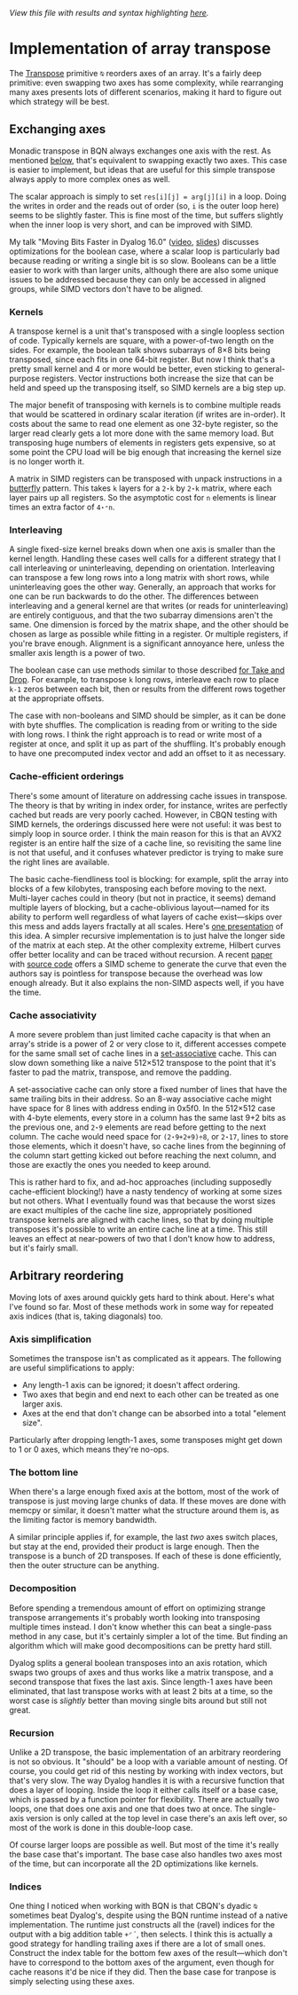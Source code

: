 *View this file with results and syntax highlighting [here](https://mlochbaum.github.io/BQN/implementation/primitive/transpose.html).*

# Implementation of array transpose

The [Transpose](../../doc/transpose.md) primitive `⍉` reorders axes of an array. It's a fairly deep primitive: even swapping two axes has some complexity, while rearranging many axes presents lots of different scenarios, making it hard to figure out which strategy will be best.

## Exchanging axes

Monadic transpose in BQN always exchanges one axis with the rest. As mentioned [below](#axis-simplification), that's equivalent to swapping exactly two axes. This case is easier to implement, but ideas that are useful for this simple transpose always apply to more complex ones as well.

The scalar approach is simply to set `res[i][j] = arg[j][i]` in a loop. Doing the writes in order and the reads out of order (so, `i` is the outer loop here) seems to be slightly faster. This is fine most of the time, but suffers slightly when the inner loop is very short, and can be improved with SIMD.

My talk "Moving Bits Faster in Dyalog 16.0" ([video](https://dyalog.tv/Dyalog17/?v=2KnrDmZov4U), [slides](https://www.dyalog.com/user-meetings/uploads/conference/dyalog18/presentations/D15_The_Interpretive_Advantage.zip)) discusses optimizations for the boolean case, where a scalar loop is particularly bad because reading or writing a single bit is so slow. Booleans can be a little easier to work with than larger units, although there are also some unique issues to be addressed because they can only be accessed in aligned groups, while SIMD vectors don't have to be aligned.

### Kernels

A transpose kernel is a unit that's transposed with a single loopless section of code. Typically kernels are square, with a power-of-two length on the sides. For example, the boolean talk shows subarrays of 8×8 bits being transposed, since each fits in one 64-bit register. But now I think that's a pretty small kernel and 4 or more would be better, even sticking to general-purpose registers. Vector instructions both increase the size that can be held and speed up the transposing itself, so SIMD kernels are a big step up.

The major benefit of transposing with kernels is to combine multiple reads that would be scattered in ordinary scalar iteration (if writes are in-order). It costs about the same to read one element as one 32-byte register, so the larger read clearly gets a lot more done with the same memory load. But transposing huge numbers of elements in registers gets expensive, so at some point the CPU load will be big enough that increasing the kernel size is no longer worth it.

A matrix in SIMD registers can be transposed with unpack instructions in a [butterfly](https://en.wikipedia.org/wiki/Butterfly_diagram) pattern. This takes `k` layers for a `2⋆k` by `2⋆k` matrix, where each layer pairs up all registers. So the asymptotic cost for `n` elements is linear times an extra factor of `4⋆⁼n`.

### Interleaving

A single fixed-size kernel breaks down when one axis is smaller than the kernel length. Handling these cases well calls for a different strategy that I call interleaving or uninterleaving, depending on orientation. Interleaving can transpose a few long rows into a long matrix with short rows, while uninterleaving goes the other way. Generally, an approach that works for one can be run backwards to do the other. The differences between interleaving and a general kernel are that writes (or reads for uninterleaving) are entirely contiguous, and that the two subarray dimensions aren't the same. One dimension is forced by the matrix shape, and the other should be chosen as large as possible while fitting in a register. Or multiple registers, if you're brave enough. Alignment is a significant annoyance here, unless the smaller axis length is a power of two.

The boolean case can use methods similar to those described [for Take and Drop](take.md#bit-interleaving-and-uninterleaving). For example, to transpose `k` long rows, interleave each row to place `k-1` zeros between each bit, then or results from the different rows together at the appropriate offsets.

The case with non-booleans and SIMD should be simpler, as it can be done with byte shuffles. The complication is reading from or writing to the side with long rows. I think the right approach is to read or write most of a register at once, and split it up as part of the shuffling. It's probably enough to have one precomputed index vector and add an offset to it as necessary.

### Cache-efficient orderings

There's some amount of literature on addressing cache issues in transpose. The theory is that by writing in index order, for instance, writes are perfectly cached but reads are very poorly cached. However, in CBQN testing with SIMD kernels, the orderings discussed here were not useful: it was best to simply loop in source order. I think the main reason for this is that an AVX2 register is an entire half the size of a cache line, so revisiting the same line is not that useful, and it confuses whatever predictor is trying to make sure the right lines are available.

The basic cache-fiendliness tool is blocking: for example, split the array into blocks of a few kilobytes, transposing each before moving to the next. Multi-layer caches could in theory (but not in practice, it seems) demand multiple layers of blocking, but a cache-oblivious layout—named for its ability to perform well regardless of what layers of cache exist—skips over this mess and adds layers fractally at all scales. Here's [one presentation](https://en.algorithmica.org/hpc/external-memory/oblivious/#matrix-transposition) of this idea. A simpler recursive implementation is to just halve the longer side of the matrix at each step. At the other complexity extreme, Hilbert curves offer better locality and can be traced without recursion. A recent [paper](https://dl.acm.org/doi/10.1145/3555353) with [source code](https://github.com/JoaoAlves95/HPC-Cache-Oblivious-Transposition) offers a SIMD scheme to generate the curve that even the authors say is pointless for transpose because the overhead was low enough already. But it also explains the non-SIMD aspects well, if you have the time.

### Cache associativity

A more severe problem than just limited cache capacity is that when an array's stride is a power of 2 or very close to it, different accesses compete for the same small set of cache lines in a [set-associative](https://en.wikipedia.org/wiki/Cache_associativity#Set-associative_cache) cache. This can slow down something like a naive 512×512 transpose to the point that it's faster to pad the matrix, transpose, and remove the padding.

A set-associative cache can only store a fixed number of lines that have the same trailing bits in their address. So an 8-way associative cache might have space for 8 lines with address ending in 0x5f0. In the 512×512 case with 4-byte elements, every store in a column has the same last 9+2 bits as the previous one, and `2⋆9` elements are read before getting to the next column. The cache would need space for `(2⋆9+2+9)÷8`, or `2⋆17`, lines to store those elements, which it doesn't have, so cache lines from the beginning of the column start getting kicked out before reaching the next column, and those are exactly the ones you needed to keep around.

This is rather hard to fix, and ad-hoc approaches (including supposedly cache-efficient blocking!) have a nasty tendency of working at some sizes but not others. What I eventually found was that because the worst sizes are exact multiples of the cache line size, appropriately positioned transpose kernels are aligned with cache lines, so that by doing multiple transposes it's possible to write an entire cache line at a time. This still leaves an effect at near-powers of two that I don't know how to address, but it's fairly small.

## Arbitrary reordering

Moving lots of axes around quickly gets hard to think about. Here's what I've found so far. Most of these methods work in some way for repeated axis indices (that is, taking diagonals) too.

### Axis simplification

Sometimes the transpose isn't as complicated as it appears. The following are useful simplifications to apply:

- Any length-1 axis can be ignored; it doesn't affect ordering.
- Two axes that begin and end next to each other can be treated as one larger axis.
- Axes at the end that don't change can be absorbed into a total "element size".

Particularly after dropping length-1 axes, some transposes might get down to 1 or 0 axes, which means they're no-ops.

### The bottom line

When there's a large enough fixed axis at the bottom, most of the work of transpose is just moving large chunks of data. If these moves are done with memcpy or similar, it doesn't matter what the structure around them is, as the limiting factor is memory bandwidth.

A similar principle applies if, for example, the last *two* axes switch places, but stay at the end, provided their product is large enough. Then the transpose is a bunch of 2D transposes. If each of these is done efficiently, then the outer structure can be anything.

### Decomposition

Before spending a tremendous amount of effort on optimizing strange transpose arrangements it's probably worth looking into transposing multiple times instead. I don't know whether this can beat a single-pass method in any case, but it's certainly simpler a lot of the time. But finding an algorithm which will make good decompositions can be pretty hard still.

Dyalog splits a general boolean transposes into an axis rotation, which swaps two groups of axes and thus works like a matrix transpose, and a second transpose that fixes the last axis. Since length-1 axes have been eliminated, that last transpose works with at least 2 bits at a time, so the worst case is *slightly* better than moving single bits around but still not great.

### Recursion

Unlike a 2D transpose, the basic implementation of an arbitrary reordering is not so obvious. It "should" be a loop with a variable amount of nesting. Of course, you could get rid of this nesting by working with index vectors, but that's very slow. The way Dyalog handles it is with a recursive function that does a layer of looping. Inside the loop it either calls itself or a base case, which is passed by a function pointer for flexibility. There are actually two loops, one that does one axis and one that does two at once. The single-axis version is only called at the top level in case there's an axis left over, so most of the work is done in this double-loop case.

Of course larger loops are possible as well. But most of the time it's really the base case that's important. The base case also handles two axes most of the time, but can incorporate all the 2D optimizations like kernels.

### Indices

One thing I noticed when working with BQN is that CBQN's dyadic `⍉` sometimes beat Dyalog's, despite using the BQN runtime instead of a native implementation. The runtime just constructs all the (ravel) indices for the output with a big addition table `+⌜´`, then selects. I think this is actually a good strategy for handling trailing axes if there are a lot of small ones. Construct the index table for the bottom few axes of the result—which don't have to correspond to the bottom axes of the argument, even though for cache reasons it'd be nice if they did. Then the base case for tranpose is simply selecting using these axes.

